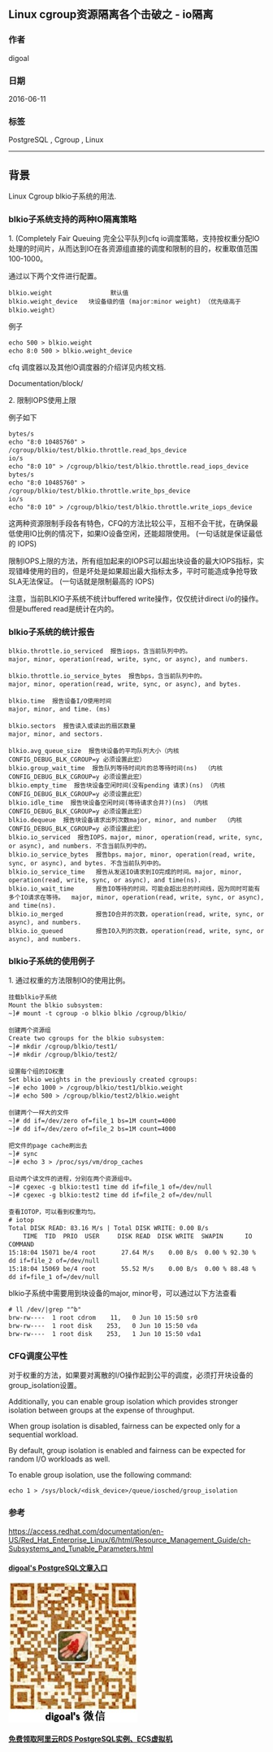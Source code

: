 ## Linux cgroup资源隔离各个击破之 - io隔离  
                                                                                                                                               
### 作者                                                                                                                                               
digoal                                                                                                                                               
                                                                                                                                               
### 日期                                                                                                                                               
2016-06-11                                                                                                                                           
                                                                                                                                               
### 标签                                                                                                                                               
PostgreSQL , Cgroup , Linux    
                                                                                                                                               
----                                                                                                                                               
                                                                                                                                               
## 背景                                   
Linux Cgroup blkio子系统的用法.    
  
### blkio子系统支持的两种IO隔离策略  
1\. (Completely Fair Queuing 完全公平队列)cfq io调度策略，支持按权重分配IO处理的时间片，从而达到IO在各资源组直接的调度和限制的目的，权重取值范围100-1000。    
  
通过以下两个文件进行配置。    
  
```  
blkio.weight                默认值  
blkio.weight_device   块设备级的值 (major:minor weight) （优先级高于blkio.weight）  
```  
  
例子    
  
```  
echo 500 > blkio.weight  
echo 8:0 500 > blkio.weight_device  
```  
  
cfq 调度器以及其他IO调度器的介绍详见内核文档.    
  
Documentation/block/    
    
2\. 限制IOPS使用上限    
  
  
例子如下      
  
```  
bytes/s  
echo "8:0 10485760" > /cgroup/blkio/test/blkio.throttle.read_bps_device  
io/s  
echo "8:0 10" > /cgroup/blkio/test/blkio.throttle.read_iops_device  
bytes/s  
echo "8:0 10485760" > /cgroup/blkio/test/blkio.throttle.write_bps_device  
io/s  
echo "8:0 10" > /cgroup/blkio/test/blkio.throttle.write_iops_device  
```  
  
这两种资源限制手段各有特色，CFQ的方法比较公平，互相不会干扰，在确保最低使用IO比例的情况下，如果IO设备空闲，还能超限使用。  (一句话就是保证最低的 IOPS)  
  
限制IOPS上限的方法，所有组加起来的IOPS可以超出块设备的最大IOPS指标，实现错峰使用的目的，但是坏处是如果超出最大指标太多，平时可能造成争抢导致SLA无法保证。    (一句话就是限制最高的 IOPS)  
  
  
注意，当前BLKIO子系统不统计buffered write操作，仅仅统计direct i/o的操作。但是buffered read是统计在内的。    
  
### blkio子系统的统计报告    
  
```  
blkio.throttle.io_serviced  报告iops，含当前队列中的。  
major, minor, operation(read, write, sync, or async), and numbers.  
  
blkio.throttle.io_service_bytes  报告bps，含当前队列中的。  
major, minor, operation(read, write, sync, or async), and bytes.  
  
blkio.time  报告设备I/O使用时间  
major, minor, and time. (ms)  
  
blkio.sectors  报告读入或读出的扇区数量  
major, minor, and sectors.  
  
blkio.avg_queue_size  报告块设备的平均队列大小（内核CONFIG_DEBUG_BLK_CGROUP=y 必须设置此宏）  
blkio.group_wait_time  报告队列等待时间片的总等待时间(ns)  （内核CONFIG_DEBUG_BLK_CGROUP=y 必须设置此宏）  
blkio.empty_time  报告块设备空闲时间(没有pending 请求)(ns) （内核CONFIG_DEBUG_BLK_CGROUP=y 必须设置此宏）  
blkio.idle_time  报告块设备空闲时间(等待请求合并?)(ns) （内核CONFIG_DEBUG_BLK_CGROUP=y 必须设置此宏）  
blkio.dequeue  报告块设备请求出列次数major, minor, and number  （内核CONFIG_DEBUG_BLK_CGROUP=y 必须设置此宏）  
blkio.io_serviced  报告IOPS，major, minor, operation(read, write, sync, or async), and numbers. 不含当前队列中的。  
blkio.io_service_bytes  报告bps，major, minor, operation(read, write, sync, or async), and bytes. 不含当前队列中的。  
blkio.io_service_time   报告从发送IO请求到IO完成的时间。major, minor, operation(read, write, sync, or async), and time(ns).    
blkio.io_wait_time      报告IO等待的时间，可能会超出总的时间线，因为同时可能有多个IO请求在等待。  major, minor, operation(read, write, sync, or async), and time(ns).    
blkio.io_merged         报告IO合并的次数，operation(read, write, sync, or async), and numbers.  
blkio.io_queued         报告IO入列的次数，operation(read, write, sync, or async), and numbers.  
```  
  
### blkio子系统的使用例子  
1\. 通过权重的方法限制IO的使用比例。    
  
```  
挂载blkio子系统  
Mount the blkio subsystem:  
~]# mount -t cgroup -o blkio blkio /cgroup/blkio/  
  
创建两个资源组  
Create two cgroups for the blkio subsystem:  
~]# mkdir /cgroup/blkio/test1/  
~]# mkdir /cgroup/blkio/test2/  
  
设置每个组的IO权重  
Set blkio weights in the previously created cgroups:  
~]# echo 1000 > /cgroup/blkio/test1/blkio.weight  
~]# echo 500 > /cgroup/blkio/test2/blkio.weight  
  
创建两个一样大的文件  
~]# dd if=/dev/zero of=file_1 bs=1M count=4000  
~]# dd if=/dev/zero of=file_2 bs=1M count=4000  
  
把文件的page cache刷出去    
~]# sync  
~]# echo 3 > /proc/sys/vm/drop_caches  
  
启动两个读文件的进程，分别在两个资源组中。    
~]# cgexec -g blkio:test1 time dd if=file_1 of=/dev/null  
~]# cgexec -g blkio:test2 time dd if=file_2 of=/dev/null  
  
查看IOTOP，可以看到权重均匀。    
# iotop  
Total DISK READ: 83.16 M/s | Total DISK WRITE: 0.00 B/s  
    TIME  TID  PRIO  USER     DISK READ  DISK WRITE  SWAPIN      IO    COMMAND  
15:18:04 15071 be/4 root       27.64 M/s    0.00 B/s  0.00 % 92.30 % dd if=file_2 of=/dev/null  
15:18:04 15069 be/4 root       55.52 M/s    0.00 B/s  0.00 % 88.48 % dd if=file_1 of=/dev/null  
```  
  
  
blkio子系统中需要用到块设备的major, minor号，可以通过以下方法查看    
  
```  
# ll /dev/|grep "^b"  
brw-rw----  1 root cdrom    11,   0 Jun 10 15:50 sr0  
brw-rw----  1 root disk    253,   0 Jun 10 15:50 vda  
brw-rw----  1 root disk    253,   1 Jun 10 15:50 vda1  
```  
  
  
### CFQ调度公平性  
对于权重的方法，如果要对离散的I/O操作起到公平的调度，必须打开块设备的group_isolation设置。    
  
Additionally, you can enable group isolation which provides stronger isolation between groups at the expense of throughput.   
  
When group isolation is disabled, fairness can be expected only for a sequential workload.   
  
By default, group isolation is enabled and fairness can be expected for random I/O workloads as well.   
  
To enable group isolation, use the following command:    
  
```  
echo 1 > /sys/block/<disk_device>/queue/iosched/group_isolation  
```  
  
### 参考    
https://access.redhat.com/documentation/en-US/Red_Hat_Enterprise_Linux/6/html/Resource_Management_Guide/ch-Subsystems_and_Tunable_Parameters.html    
  
  
  
  
  
  
  
  
  
  
  
  
  
  
  
  
#### [digoal's PostgreSQL文章入口](https://github.com/digoal/blog/blob/master/README.md "22709685feb7cab07d30f30387f0a9ae")
  
  
![digoal's weixin](../pic/digoal_weixin.jpg "f7ad92eeba24523fd47a6e1a0e691b59")
  
  
  
  
  
  
  
  
#### [免费领取阿里云RDS PostgreSQL实例、ECS虚拟机](https://www.aliyun.com/database/postgresqlactivity "57258f76c37864c6e6d23383d05714ea")
  

